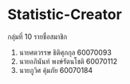 # Statistic-Creator
กลุ่มที่ 10
รายชื่อสมาชิก
1. นายศตวรรษ ธิติศุภกุล 60070093
2. นายอภินันท์ พงษ์รัตนโชติ 60070112
3. นายภูวิศ คุ้มภัย 60070184
